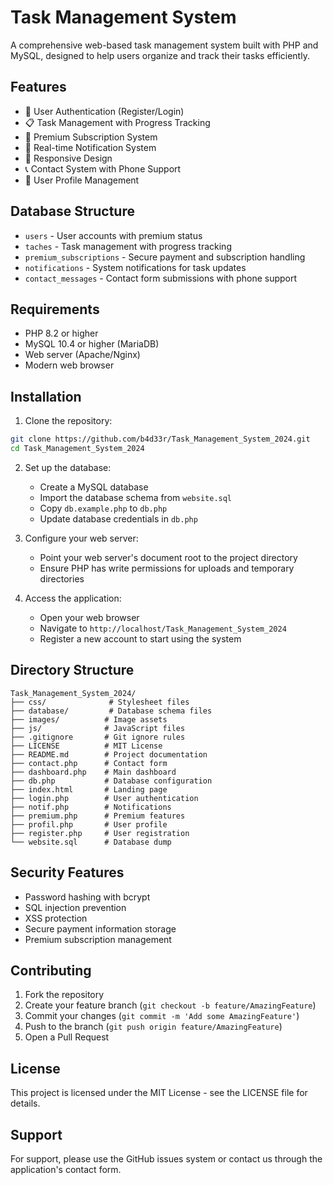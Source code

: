 # Task Management System

A comprehensive web-based task management system built with PHP and MySQL, designed to help users organize and track their tasks efficiently.

## Features

- 👤 User Authentication (Register/Login)
- 📋 Task Management with Progress Tracking
- 🌟 Premium Subscription System
- 🔔 Real-time Notification System
- 📱 Responsive Design
- 📞 Contact System with Phone Support
- 👤 User Profile Management

## Database Structure

- `users` - User accounts with premium status
- `taches` - Task management with progress tracking
- `premium_subscriptions` - Secure payment and subscription handling
- `notifications` - System notifications for task updates
- `contact_messages` - Contact form submissions with phone support

## Requirements

- PHP 8.2 or higher
- MySQL 10.4 or higher (MariaDB)
- Web server (Apache/Nginx)
- Modern web browser

## Installation

1. Clone the repository:
```bash
git clone https://github.com/b4d33r/Task_Management_System_2024.git
cd Task_Management_System_2024
```

2. Set up the database:
   - Create a MySQL database
   - Import the database schema from `website.sql`
   - Copy `db.example.php` to `db.php`
   - Update database credentials in `db.php`

3. Configure your web server:
   - Point your web server's document root to the project directory
   - Ensure PHP has write permissions for uploads and temporary directories

4. Access the application:
   - Open your web browser
   - Navigate to `http://localhost/Task_Management_System_2024`
   - Register a new account to start using the system

## Directory Structure

```
Task_Management_System_2024/
├── css/              # Stylesheet files
├── database/         # Database schema files
├── images/          # Image assets
├── js/              # JavaScript files
├── .gitignore       # Git ignore rules
├── LICENSE          # MIT License
├── README.md        # Project documentation
├── contact.php      # Contact form
├── dashboard.php    # Main dashboard
├── db.php           # Database configuration
├── index.html       # Landing page
├── login.php        # User authentication
├── notif.php        # Notifications
├── premium.php      # Premium features
├── profil.php       # User profile
├── register.php     # User registration
└── website.sql      # Database dump
```

## Security Features

- Password hashing with bcrypt
- SQL injection prevention
- XSS protection
- Secure payment information storage
- Premium subscription management

## Contributing

1. Fork the repository
2. Create your feature branch (`git checkout -b feature/AmazingFeature`)
3. Commit your changes (`git commit -m 'Add some AmazingFeature'`)
4. Push to the branch (`git push origin feature/AmazingFeature`)
5. Open a Pull Request

## License

This project is licensed under the MIT License - see the LICENSE file for details.

## Support

For support, please use the GitHub issues system or contact us through the application's contact form.
